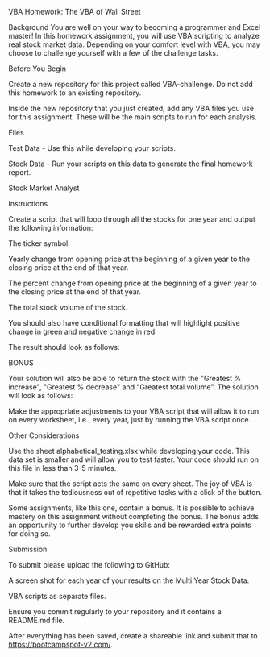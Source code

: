 VBA Homework: The VBA of Wall Street

Background
You are well on your way to becoming a programmer and Excel master! In this homework assignment, you will use VBA scripting to analyze real stock market data. Depending on your comfort level with VBA, you may choose to challenge yourself with a few of the challenge tasks.

Before You Begin


Create a new repository for this project called VBA-challenge. Do not add this homework to an existing repository.


Inside the new repository that you just created, add any VBA files you use for this assignment. These will be the main scripts to run for each analysis.



Files


Test Data - Use this while developing your scripts.


Stock Data - Run your scripts on this data to generate the final homework report.



Stock Market Analyst


Instructions


Create a script that will loop through all the stocks for one year and output the following information:


The ticker symbol.


Yearly change from opening price at the beginning of a given year to the closing price at the end of that year.


The percent change from opening price at the beginning of a given year to the closing price at the end of that year.


The total stock volume of the stock.




You should also have conditional formatting that will highlight positive change in green and negative change in red.


The result should look as follows:




BONUS

Your solution will also be able to return the stock with the "Greatest % increase", "Greatest % decrease" and "Greatest total volume". The solution will look as follows:



Make the appropriate adjustments to your VBA script that will allow it to run on every worksheet, i.e., every year, just by running the VBA script once.


Other Considerations


Use the sheet alphabetical_testing.xlsx while developing your code. This data set is smaller and will allow you to test faster. Your code should run on this file in less than 3-5 minutes.


Make sure that the script acts the same on every sheet. The joy of VBA is that it takes the tediousness out of repetitive tasks with a click of the button.


Some assignments, like this one, contain a bonus. It is possible to achieve mastery on this assignment without completing the bonus. The bonus adds an opportunity to further develop you skills and be rewarded extra points for doing so.



Submission


To submit please upload the following to GitHub:


A screen shot for each year of your results on the Multi Year Stock Data.


VBA scripts as separate files.




Ensure you commit regularly to your repository and it contains a README.md file.


After everything has been saved, create a shareable link and submit that to https://bootcampspot-v2.com/.
